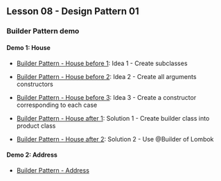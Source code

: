 ## Lesson 08 - Design Pattern 01
### Builder Pattern demo

#### Demo 1: House

- [Builder Pattern - House before 1](src/main/java/house/before1): Idea 1 - Create subclasses

- [Builder Pattern - House before 2](src/main/java/house/before2): Idea 2 - Create all arguments constructors

- [Builder Pattern - House before 3](src/main/java/house/before3): Idea 3 - Create a constructor corresponding to each case

- [Builder Pattern - House after 1](src/main/java/house/after1): Solution 1 - Create builder class into product class

- [Builder Pattern - House after 2](src/main/java/house/after2): Solution 2 - Use @Builder of Lombok

#### Demo 2: Address

- [Builder Pattern - Address](src/main/java/address)
